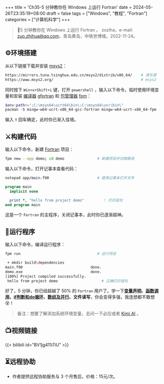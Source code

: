 +++
title = 'Ch35-5 分钟教你在 Windows 上运行 Fortran'
date = 2024-05-26T23:35:19+08:00
draft = false
tags = ["Windows", "教程", "Fortran"]
categories = ["计算机科学"]
+++

> 📌5 分钟教你在 Windows 上运行 Fortran 。
> zoziha，e-mail: [zuo.zhihua@qq.com](mailto:zuo.zhihua@qq.com "zuo.zhihua@qq.com")，青岛黄岛，中铁世博城，2022-11-24。

## ⚙️环境搭建

从以下链接下载并安装 [msys2](https://mirrors.tuna.tsinghua.edu.cn/msys2/distrib/x86_64/ "msys2")：

```sh
https://mirrors.tuna.tsinghua.edu.cn/msys2/distrib/x86_64/    # 清华源
https://www.msys2.org/                                        # msys2 官网
```

同时按下 `Win+x+Shift+i` 键，打开 `powershell` ，输入以下命令，临时使用环境变量和安装 [编译器](https://gcc.gnu.org/ "编译器") [gfortran](https://gcc.gnu.org/ "gfortran") 和 [包管理器](https://fpm.fortran-lang.org/zh_CN/index.html "包管理器") [fpm](https://fpm.fortran-lang.org/zh_CN/index.html "fpm")：

```powershell
$env:path+=";C:\msys64\ucrt64\bin\;C:\msys64\usr\bin\"                  # 添加环境变量
pacman -S mingw-w64-ucrt-x86_64-gcc-fortran mingw-w64-ucrt-x86_64-fpm   # 安装编译器
```

输入 `Y` 回车确定，此时你已渐入佳境。

## ⚔️构建代码

输入以下命令，新建 [Fortran](https://fortran-lang.org/zh_CN/index "Fortran") 项目：

```sh
fpm new --app demo; cd demo               # 新建项目并切换路径
```

输入以下命令，打开记事本查看代码：

```sh
notepad app/main.f90                      # 使用记事本打开文件
```

```fortran
program main
  implicit none

  print *, "hello from project demo"         ! 打印语句
end program main
```

这是一个 `Fortran` 的主程序，关闭记事本，此时你已逐渐超神。

## 🚀运行程序

输入以下命令，编译运行程序：

```sh
fpm run                                   # 运行项目
```

```sh
 + mkdir build\dependencies
main.f90                               done.
demo.exe                               done.
[100%] Project compiled successfully.
 hello from project demo                    # 正确打印语句
```

好了，5 分钟，你已经超越了 50% 的 `Fortran` 用户了。学一下[**变量声明**](https://fortran-lang.org/zh_CN/learn/quickstart/variables/ "变量声明")**、**[**函数调用**](https://fortran-lang.org/zh_CN/learn/quickstart/organising_code/ "函数调用")**、**[**if**](https://fortran-lang.org/zh_CN/learn/quickstart/operators_control_flow/ "if")[**判断和**](https://fortran-lang.org/zh_CN/learn/quickstart/operators_control_flow/ "判断和")[**do**](https://fortran-lang.org/zh_CN/learn/quickstart/operators_control_flow/ "do")[**循环**](https://fortran-lang.org/zh_CN/learn/quickstart/operators_control_flow/ "循环")**、**[**数组及并行**](https://fortran-lang.org/zh_CN/learn/quickstart/arrays_strings/ "数组及并行")**、文件读写**，你会变得多强，我连想都不敢想😵！

> 备注：想要了解添加系统环境变量，去问一下必应或者 [Kimi AI](https://kimi.moonshot.cn/) 。

## 📺视频链接

{{< bilibili id="BV1jg411i7iU" >}}

## ⏳远程协助

- 作者提供远程协助服务与 3 个月售后，价格：15元/次。
